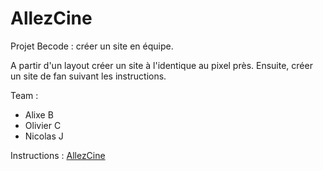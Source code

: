 # AllezCine
Projet Becode : créer un site en équipe. 

A partir d'un layout créer un site à l'identique au pixel près.
Ensuite, créer un site de fan suivant les instructions. 

Team :
- Alixe B
- Olivier C
- Nicolas J

Instructions : [AllezCine](https://github.com/becodeorg/Swartz-promo-3/tree/master/Projects/FrontEnd-AllezCine)

